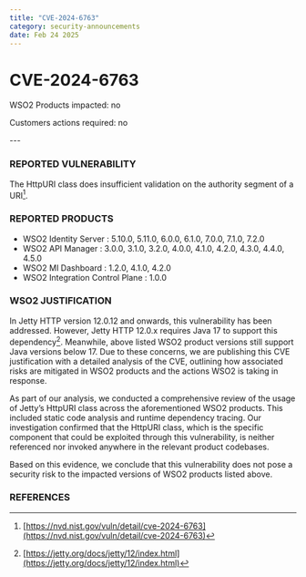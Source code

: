 ```yaml
---
title: "CVE-2024-6763"
category: security-announcements
date: Feb 24 2025
---
```


# CVE-2024-6763

<p class="doc-info">WSO2 Products impacted: no</p>
<p class="doc-info">Customers actions required: no</p>
---

### REPORTED VULNERABILITY

The HttpURI class does insufficient validation on the authority segment of a URI[^1].

### REPORTED PRODUCTS

- WSO2 Identity Server : 5.10.0, 5.11.0, 6.0.0, 6.1.0, 7.0.0, 7.1.0, 7.2.0
- WSO2 API Manager : 3.0.0, 3.1.0, 3.2.0, 4.0.0, 4.1.0, 4.2.0, 4.3.0, 4.4.0, 4.5.0
- WSO2 MI Dashboard : 1.2.0, 4.1.0, 4.2.0
- WSO2 Integration Control Plane : 1.0.0

### WSO2 JUSTIFICATION

In Jetty HTTP version 12.0.12 and onwards, this vulnerability has been addressed. However, Jetty HTTP 12.0.x requires Java 17 to support this dependency[^2]. Meanwhile, above listed WSO2 product versions still support Java versions below 17. Due to these concerns, we are publishing this CVE justification with a detailed analysis of the CVE, outlining how associated risks are mitigated in WSO2 products and the actions WSO2 is taking in response.

As part of our analysis, we conducted a comprehensive review of the usage of Jetty’s HttpURI class across the aforementioned WSO2 products. This included static code analysis and runtime dependency tracing. Our investigation confirmed that the HttpURI class, which is the specific component that could be exploited through this vulnerability, is neither referenced nor invoked anywhere in the relevant product codebases.

Based on this evidence, we conclude that this vulnerability does not pose a security risk to the impacted versions of WSO2 products listed above.

### REFERENCES
[^1]: [https://nvd.nist.gov/vuln/detail/cve-2024-6763](https://nvd.nist.gov/vuln/detail/cve-2024-6763)
[^2]: [https://jetty.org/docs/jetty/12/index.html](https://jetty.org/docs/jetty/12/index.html)
